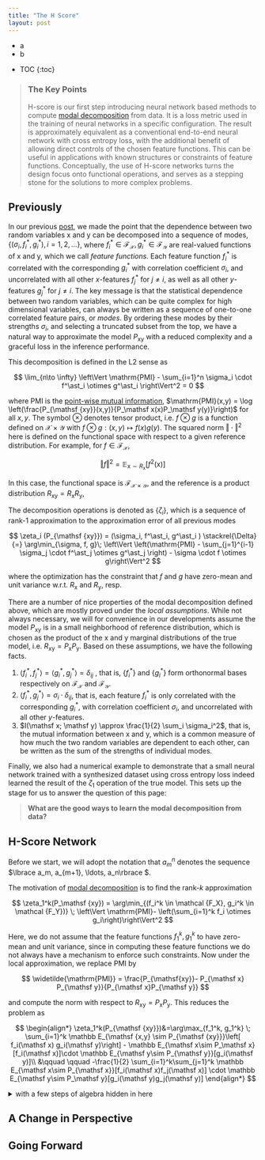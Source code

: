 ```yaml
---
title: "The H Score"
layout: post
---
```


+ a
+ b
* TOC
{:toc}

> ### The Key Points
> H-score is our first step introducing neural network based methods to compute [modal decomposition](https://gilearning.github.io/ModalDecomposition/) from data. It is a loss metric used in the training of neural networks in a specific configuration. The result is approximately equivalent as a conventional end-to-end neural network with cross entropy loss, with the additional benefit of allowing direct controls of the chosen feature functions. This can be useful in applications with known structures or constraints of feature functions. Conceptually, the use of H-score networks turns the design focus onto functional operations, and serves as a stepping stone for the solutions to more complex problems.


## Previously

In our previous [post](https://gilearning.github.io/ModalDecomposition/), we made the point that the dependence between two random variables $\mathsf x$ and $\mathsf y$ can be decomposed into a sequence of modes, $\lbrace(\sigma_i, f^\ast_i, g^\ast_i), i=1, 2, \ldots \rbrace$, where $f^\ast_i \in \mathcal {F_X}, g^\ast_i \in \mathcal {F_Y}$ are real-valued functions of $\mathsf x$ and $\mathsf y$, which we call _feature functions_. Each feature function $f^\ast_i$ is correlated with the corresponding $g^\ast_i$ with correlation coefficient $\sigma_i$, and uncorrelated with all other $x$-features $f^\ast_j$ for $j \neq i$, as well as all other $y$-features $g^\ast_j$ for $j\neq i$. The key message is that the statistical dependence between two random variables, which can be quite complex for high dimensional variables, can always be written as a sequence of one-to-one correlated feature pairs, or _modes_. By ordering these modes by their strengths $\sigma_i$, and selecting a truncated subset from the top,  we have a natural way to approximate the model $P_{\mathsf {xy}}$ with a reduced complexity and a graceful loss in the inference performance. 

This decomposition is defined in the L2 sense as 

$$
\lim_{n\to \infty} \left\Vert \mathrm{PMI} - \sum_{i=1}^n \sigma_i \cdot f^\ast_i \otimes g^\ast_i \right\Vert^2 = 0
$$

where $\mathrm{PMI}$ is the [point-wise mutual information](https://en.wikipedia.org/wiki/Pointwise_mutual_information), $\mathrm{PMI}(x,y) = \log \left(\frac{P_{\mathsf {xy}}(x,y)}{P_\mathsf x(x)P_\mathsf y(y)}\right)$ for all $x,y$. The symbol $\otimes$ denotes tensor product, i.e. $f\otimes g$ is a function defined on $\mathcal {X\times Y}$ with $f\otimes g : (x,y) \mapsto f(x)g(y)$. The squared norm $\Vert\cdot \Vert^2$ here is defined on the functional space with respect to a given reference distribution. For example, for $f \in \mathcal {F_X}$, 

$$
\Vert f\Vert^2 = \mathbb E_{\mathsf x \sim R_{\mathsf x}} [ f^2(\mathsf x)]
$$

In this case, the functional space is $\mathcal {F_{X\times Y}}$, and the reference is a product distribution $R_{\mathsf {xy}} = R_\mathsf x R_\mathsf y$, 

The decomposition operations is denoted as $\lbrace \zeta_i \rbrace$, which is a sequence of rank-1 approximation to the approximation error of all previous modes

$$
\zeta_i (P_{\mathsf {xy}}) = (\sigma_i, f^\ast_i, g^\ast_i ) \stackrel{\Delta}{=} \arg\min_{\sigma, f, g}\; \left\Vert \left(\mathrm{PMI} - \sum_{j=1}^{i-1} \sigma_j \cdot f^\ast_j \otimes g^\ast_j \right) - \sigma \cdot f \otimes g\right\Vert^2
$$

where the optimization has the constraint that $f$ and $g$ have zero-mean and unit variance w.r.t. $R_\mathsf x$ and $R_\mathsf y$, resp. 

There are a number of nice properties of the modal decomposition defined above, which are mostly proved under the _local assumptions_. While not always necessary, we will for convenience in our developments assume the model $P_{\mathsf {xy}}$ is in a small neighborhood of reference distribution, which is chosen as the product of the $\mathsf x$ and $\mathsf y$ marginal distributions of the true model, i.e. $R_{\mathsf {xy}} = P_\mathsf x P_\mathsf y$. Based on these assumptions, we have the following facts. 

1. $\langle f^\ast_i, f^\ast_j \rangle = \langle g^\ast_i, g^\ast_j\rangle = \delta_{ij}$ , that is, $\lbrace f^\ast_i\rbrace$ and $\lbrace g^\ast_i \rbrace$ form orthonormal bases respectively on $\mathcal {F_X}$ and $\mathcal {F_Y}$. 
2. $\langle f^\ast_i, g^\ast_j\rangle = \sigma_i \cdot \delta_{ij}$, that is, each feature $f^\ast_i$ is only correlated with the corresponding $g^\ast_i$, with correlation coefficient $\sigma_i$, and uncorrelated with all other $y$-features. 
3. $I(\mathsf x; \mathsf y) \approx \frac{1}{2} \sum_i \sigma_i^2$, that is, the mutual information between $\mathsf x$ and $\mathsf y$, which is a common measure of how much the two random variables are dependent to each other, can be written as the sum of the strengths of individual modes. 

Finally, we also had a numerical example to demonstrate that a small neural network trained with a synthesized dataset using cross entropy loss indeed learned the result of the $\zeta_1$ operation of the true model. This sets up the stage for us to answer the question of this page:

> **What are the good ways to learn the modal decomposition from data?**


## H-Score Network

Before we start, we will adopt the notation that $a_m^n$ denotes the sequence $\lbrace a_m, a_{m+1}, \ldots, a_n\rbrace $. 

The motivation of [modal decomposition](https://gilearning.github.io/ModalDecomposition/#modal-decomposition) is to find the rank-$k$ approximation 

$$
\zeta_1^k(P_\mathsf {xy}) = \arg\min_{(f_i^k \in \mathcal {F_X}, g_i^k \in \mathcal {F_Y})} \; \left\Vert \mathrm{PMI}- \left(\sum_{i=1}^k  f_i \otimes g_i\right)\right\Vert^2
$$

Here, we do not assume that the feature functions $f_1^k, g_1^k$ to have zero-mean and unit variance, since in computing these feature functions we do not always have a mechanism to enforce such constraints. Now under the local approximation, we replace $\mathrm{PMI}$ by 

$$
\widetilde{\mathrm{PMI}} = \frac{P_{\mathsf{xy}}- P_{\mathsf x} P_{\mathsf y}}{P_{\mathsf x}P_{\mathsf y}}
$$

and compute the norm with respect to $R_{\mathsf {xy}} = P_\mathsf xP_\mathsf y$. This reduces the problem as 

$$
\begin{align*}
\zeta_1^k(P_{\mathsf {xy}})&=\arg\max_{f_1^k, g_1^k} \; \sum_{i=1}^k \mathbb E_{\mathsf {x,y} \sim P_{\mathsf {xy}}}\left[ f_i(\mathsf x) g_i(\mathsf y)\right] -  \mathbb E_{\mathsf x\sim P_\mathsf x}[f_i(\mathsf x)]\cdot \mathbb E_{\mathsf y\sim P_{\mathsf y}}[g_i(\mathsf y)]\\
&\qquad \qquad -\frac{1}{2} \sum_{i=1}^k\sum_{j=1}^k \mathbb E_{\mathsf x\sim P_{\mathsf x}}[f_i(\mathsf x)f_j(\mathsf x)] \cdot \mathbb E_{\mathsf y\sim P_\mathsf y}[g_i(\mathsf y)g_j(\mathsf y)]
\end{align*}
$$

<details>
<summary> with a few steps of algebra hidden in here </summary>

$$
\begin{align*}
\zeta_1^k(P_{\mathsf {xy}}) &= \arg\min \; \left\Vert \widetilde{\mathrm{PMI}}- \left(\sum_{i=1}^k f_i \otimes g_i\right)\right\Vert^2\\
&= \arg \min \; \left\Vert \widetilde{\mathrm{PMI}} \right\Vert^2 - 2 \left\langle \widetilde{\mathrm{PMI}}, \left(\sum_{i=1}^k f_i \otimes g_i\right)\right\rangle + \left\Vert \left(\sum_{i=1}^k  f_i \otimes g_i\right)\right\Vert^2\\
&= \arg\max \; \left\langle \widetilde{\mathrm{PMI}}, \left(\sum_{i=1}^k f_i \otimes g_i\right)\right\rangle -\frac{1}{2} \left\Vert \left(\sum_{i=1}^k f_i \otimes g_i\right)\right\Vert^2\\
&= \arg\max \; \sum_{x,y} P_{\mathsf x}(x) P_{\mathsf y}(y) \cdot \frac{P_{\mathsf {xy}} - P_{\mathsf x}P_{\mathsf y}(y)}{P_{\mathsf x}(x)P_{\mathsf y}(y)}\cdot \left(\sum_{i=1}^k f_i \otimes g_i\right)\\
&\qquad \qquad - \frac{1}{2}\cdot \sum_{xy} P_{\mathsf x}(x) P_{\mathsf y}(y) \cdot \left(\sum_{i=1}^k f_i \otimes g_i\right)^2\\
&= \arg\max \; \sum_{i=1}^k \mathbb E_{\mathsf {x,y} \sim P_{\mathsf {xy}}}\left[ f_i(\mathsf x) g_i(\mathsf y)\right] -  \mathbb E_{\mathsf x\sim P_\mathsf x}[f_i(\mathsf x)]\cdot \mathbb E_{\mathsf y\sim P_{\mathsf y}}[g_i(\mathsf y)]\\
&\qquad \qquad -\frac{1}{2} \sum_{i=1}^k\sum_{j=1}^k \mathbb E_{\mathsf x\sim P_{\mathsf x}}[f_i(\mathsf x)f_j(\mathsf x)] \cdot \mathbb E_{\mathsf y\sim P_\mathsf y}[g_i(\mathsf y)g_j(\mathsf y)]
\end{align*}
$$
</details>

## A Change in Perspective

## Going Forward
